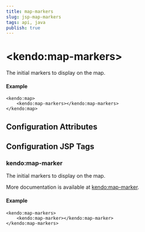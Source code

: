```yaml
---
title: map-markers
slug: jsp-map-markers
tags: api, java
publish: true
---
```


# \<kendo:map-markers\>

The initial markers to display on the map.

#### Example
    <kendo:map>
        <kendo:map-markers></kendo:map-markers>
    </kendo:map>

## Configuration Attributes


##  Configuration JSP Tags

### kendo:map-marker

The initial markers to display on the map.

More documentation is available at [kendo:map-marker](map/marker).

#### Example

    <kendo:map-markers>
        <kendo:map-marker></kendo:map-marker>
    </kendo:map-markers>

 
